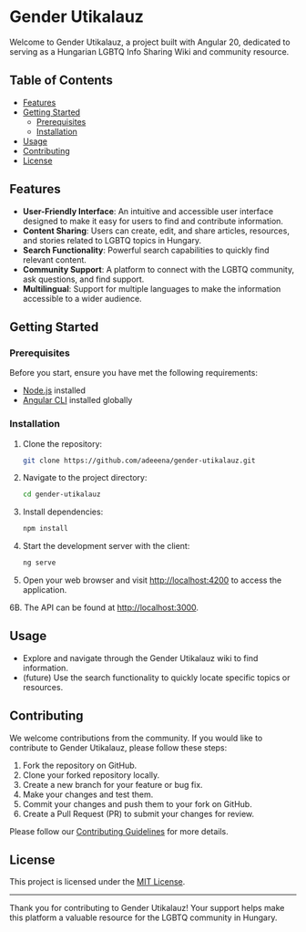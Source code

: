 # Gender Utikalauz

Welcome to Gender Utikalauz, a project built with Angular 20, dedicated to serving as a Hungarian LGBTQ Info Sharing Wiki and community resource.

## Table of Contents

- [Features](#features)
- [Getting Started](#getting-started)
  - [Prerequisites](#prerequisites)
  - [Installation](#installation)
- [Usage](#usage)
- [Contributing](#contributing)
- [License](#license)

## Features

- **User-Friendly Interface**: An intuitive and accessible user interface designed to make it easy for users to find and contribute information.
- **Content Sharing**: Users can create, edit, and share articles, resources, and stories related to LGBTQ topics in Hungary.
- **Search Functionality**: Powerful search capabilities to quickly find relevant content.
- **Community Support**: A platform to connect with the LGBTQ community, ask questions, and find support.
- **Multilingual**: Support for multiple languages to make the information accessible to a wider audience.

## Getting Started

### Prerequisites

Before you start, ensure you have met the following requirements:

- [Node.js](https://nodejs.org/) installed
- [Angular CLI](https://angular.io/cli) installed globally

### Installation

1. Clone the repository:

   ```bash
   git clone https://github.com/adeeena/gender-utikalauz.git
   ```

2. Navigate to the project directory:

   ```bash
   cd gender-utikalauz
   ```

3. Install dependencies:

   ```bash
   npm install
   ```

4. Start the development server with the client:

   ```bash
   ng serve
   ```


6. Open your web browser and visit [http://localhost:4200](http://localhost:4200) to access the application.

6B. The API can be found at [http://localhost:3000](http://localhost:3000).

## Usage

- Explore and navigate through the Gender Utikalauz wiki to find information.
- (future) Use the search functionality to quickly locate specific topics or resources.

## Contributing

We welcome contributions from the community. If you would like to contribute to Gender Utikalauz, please follow these steps:

1. Fork the repository on GitHub.
2. Clone your forked repository locally.
3. Create a new branch for your feature or bug fix.
4. Make your changes and test them.
5. Commit your changes and push them to your fork on GitHub.
6. Create a Pull Request (PR) to submit your changes for review.

Please follow our [Contributing Guidelines](CONTRIBUTING.md) for more details.

## License

This project is licensed under the [MIT License](LICENSE).

---

Thank you for contributing to Gender Utikalauz! Your support helps make this platform a valuable resource for the LGBTQ community in Hungary.
```